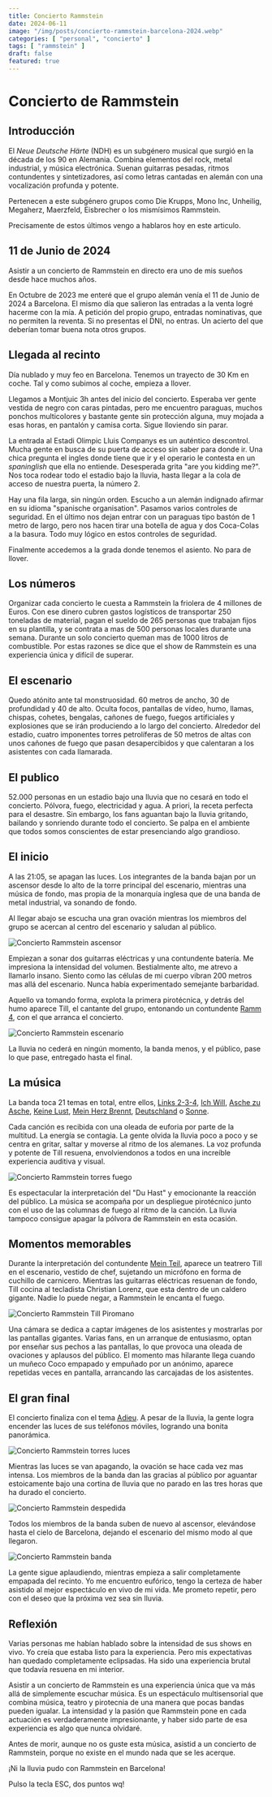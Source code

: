 ```yaml
---
title: Concierto Rammstein
date: 2024-06-11
image: "/img/posts/concierto-rammstein-barcelona-2024.webp"
categories: [ "personal", "concierto" ]
tags: [ "rammstein" ]
draft: false
featured: true
---
```


# Concierto de Rammstein

## Introducción

El *Neue Deutsche Härte* (NDH) es un subgénero musical que surgió en la década de los 90 en Alemania. Combina elementos del rock, metal industrial, y música electrónica. Suenan guitarras pesadas, ritmos contundentes y sintetizadores, así como letras cantadas en alemán con una vocalización profunda y potente.

Pertenecen a este subgénero grupos como Die Krupps, Mono Inc, Unheilig, Megaherz, Maerzfeld, Eisbrecher o los mismísimos Rammstein.

Precisamente de estos últimos vengo a hablaros hoy en este articulo.

## 11 de Junio de 2024

Asistir a un concierto de Rammstein en directo era uno de mis sueños desde hace muchos años.

En Octubre de 2023 me enteré que el grupo alemán venía el 11 de Junio de 2024 a Barcelona. El mismo día que salieron las entradas a la venta logré hacerme con la mía. A petición del propio grupo, entradas nominativas, que no permiten la reventa. Si no presentas el DNI, no entras. Un acierto del que deberían tomar buena nota otros grupos.

## Llegada al recinto

Día nublado y muy feo en Barcelona. Tenemos un trayecto de 30 Km en coche. Tal y como subimos al coche, empieza a llover.

Llegamos a Montjuic 3h antes del inicio del concierto. Esperaba ver gente vestida de negro con caras pintadas, pero me encuentro paraguas, muchos ponchos multicolores y bastante gente sin protección alguna, muy mojada a esas horas, en pantalón y camisa corta. Sigue lloviendo sin parar.

La entrada al Estadi Olimpic Lluis Companys es un auténtico descontrol. Mucha gente en busca de su puerta de acceso sin saber para donde ir. Una chica pregunta el ingles donde tiene que ir y el operario le contesta en un *spaninglish* que ella no entiende. Desesperada grita "are you kidding me?". Nos toca rodear todo el estadio bajo la lluvia, hasta llegar a la cola de acceso de nuestra puerta, la número 2.

Hay una fila larga, sin ningún orden. Escucho a un alemán indignado afirmar en su idioma "spanische organisation". Pasamos varios controles de seguridad. En el último nos dejan entrar con un paraguas tipo bastón de 1 metro de largo, pero nos hacen tirar una botella de agua y dos Coca-Colas a la basura. Todo muy lógico en estos controles de seguridad.

Finalmente accedemos a la grada donde tenemos el asiento. No para de llover.

## Los números

Organizar cada concierto le cuesta a Rammstein la friolera de 4 millones de Euros. Con ese dinero cubren gastos logísticos de transportar 250 toneladas de material, pagan el sueldo de 265 personas que trabajan fijos en su plantilla, y se contrata a mas de 500 personas locales durante una semana. Durante un solo concierto queman mas de 1000 litros de combustible. Por estas razones se dice que el show de Rammstein es una experiencia única y difícil de superar.

## El escenario

Quedo atónito ante tal monstruosidad. 60 metros de ancho, 30 de profundidad y 40 de alto. Oculta focos, pantallas de vídeo, humo, llamas, chispas, cohetes, bengalas, cañones de fuego, fuegos artificiales y explosiones que se irán produciendo a lo largo del concierto. Alrededor del estadio, cuatro imponentes torres petrolíferas de 50 metros de altas con unos cañones de fuego que pasan desapercibidos y que calentaran a los asistentes con cada llamarada.

## El publico

52.000 personas en un estadio bajo una lluvia que no cesará en todo el concierto. Pólvora, fuego, electricidad y agua. A priori, la receta perfecta para el desastre. Sin embargo, los fans aguantan bajo la lluvia gritando, bailando y sonriendo durante todo el concierto. Se palpa en el ambiente que todos somos conscientes de estar presenciando algo grandioso.

## El inicio

A las 21:05, se apagan las luces. Los integrantes de la banda bajan por un ascensor desde lo alto de la torre principal del escenario, mientras una música de fondo, mas propia de la monarquía inglesa que de una banda de metal industrial, va sonando de fondo.

Al llegar abajo se escucha una gran ovación mientras los miembros del grupo se acercan al centro del escenario y saludan al público.

![Concierto Rammstein ascensor](/img/rammstein-concert-bcn-ascensor.webp)

Empiezan a sonar dos guitarras eléctricas y una contundente batería. Me impresiona la intensidad del volumen. Bestialmente alto, me atrevo a llamarlo insano. Siento como las células de mi cuerpo vibran 200 metros mas allá del escenario. Nunca había experimentado semejante barbaridad.

Aquello va tomando forma, explota la primera pirotécnica, y detrás del humo aparece Till, el cantante del grupo, entonando un contundente [Ramm 4](https://youtu.be/TdWJ5z7EN-I), con el que arranca el concierto.

![Concierto Rammstein escenario](/img/rammstein-concert-bcn-scenary.webp)

La lluvia no cederá en ningún momento, la banda menos, y el público, pase lo que pase, entregado hasta el final.

## La música

La banda toca 21 temas en total, entre ellos, [Links 2-3-4](https://youtu.be/Ph-CA_tu5KA), [Ich Will](https://youtu.be/WbEBhpSY65w), [Asche zu Asche](https://youtu.be/_8C0Z8I-PuY), [Keine Lust](https://youtu.be/rmmMZcly25o), [Mein Herz Brennt](https://youtu.be/7S_cMrxjZFo), [Deutschland](https://youtu.be/NeQM1c-XCDc) o [Sonne](https://youtu.be/v7GMG1aLyPw).

Cada canción es recibida con una oleada de euforia por parte de la multitud. La energía se contagia. La gente olvida la lluvia poco a poco y se centra en gritar, saltar y moverse al ritmo de los alemanes. La voz profunda y potente de Till resuena, envolviendonos a todos en una increíble experiencia auditiva y visual.

![Concierto Rammstein torres fuego](/img/rammstein-concert-bcn-torres-fuego.webp)

Es espectacular la interpretación del "Du Hast" y emocionante la reacción del público. La música se acompaña por un despliegue pirotécnico junto con el uso de las columnas de fuego al ritmo de la canción. La lluvia tampoco consigue apagar la pólvora de Rammstein en esta ocasión.

## Momentos memorables

Durante la interpretación del contundente [Mein Teil](https://youtu.be/T87rQx3MnJs), aparece un teatrero Till en el escenario, vestido de chef, sujetando un micrófono en forma de cuchillo de carnicero. Mientras las guitarras eléctricas resuenan de fondo, Till cocina al tecladista Christian Lorenz, que esta dentro de un caldero gigante. Nadie lo puede negar, a Rammstein le encanta el fuego.

![Concierto Rammstein Till Piromano](/img/rammstein-concert-bcn-til-piromano.webp)

Una cámara se dedica a captar imágenes de los asistentes y mostrarlas por las pantallas gigantes. Varias fans, en un arranque de entusiasmo, optan por enseñar sus pechos a las pantallas, lo que provoca una oleada de ovaciones y aplausos del público. El momento mas hilarante llega cuando un muñeco Coco empapado y empuñado por un anónimo, aparece repetidas veces en pantalla, arrancando las carcajadas de los asistentes.

## El gran final

El concierto finaliza con el tema [Adieu](https://youtu.be/skl6N3zGv-s). A pesar de la lluvia, la gente logra encender las luces de sus teléfonos móviles, logrando una bonita panorámica.

![Concierto Rammstein torres luces](/img/rammstein-concert-bcn-torres-luces.webp)

Mientras las luces se van apagando, la ovación se hace cada vez mas intensa. Los miembros de la banda dan las gracias al público por aguantar estoicamente bajo una cortina de lluvia que no parado en las tres horas que ha durado el concierto.

![Concierto Rammstein despedida](/img/rammstein-concert-bcn-despedida.webp)

Todos los miembros de la banda suben de nuevo al ascensor, elevándose hasta el cielo de Barcelona, dejando el escenario del mismo modo al que llegaron.

![Concierto Rammstein banda](/img/rammstein-concert-bcn-banda.webp)

La gente sigue aplaudiendo, mientras empieza a salir completamente empapada del recinto. Yo me encuentro eufórico, tengo la certeza de haber asistido al mejor espectáculo en vivo de mi vida. Me prometo repetir, pero con el deseo que la próxima vez sea sin lluvia.

## Reflexión

Varias personas me habían hablado sobre la intensidad de sus shows en vivo. Yo creía que estaba listo para la experiencia. Pero mis expectativas han quedado completamente eclipsadas. Ha sido una experiencia brutal que todavía resuena en mi interior.

Asistir a un concierto de Rammstein es una experiencia única que va más allá de simplemente escuchar música. Es un espectáculo multisensorial que combina música, teatro y pirotecnia de una manera que pocas bandas pueden igualar. La intensidad y la pasión que Rammstein pone en cada actuación es verdaderamente impresionante, y haber sido parte de esa experiencia es algo que nunca olvidaré.

Antes de morir, aunque no os guste esta música, asistid a un concierto de Rammstein, porque no existe en el mundo nada que se les acerque.

¡Ni la lluvia pudo con Rammstein en Barcelona!

Pulso la tecla ESC, dos puntos wq!
